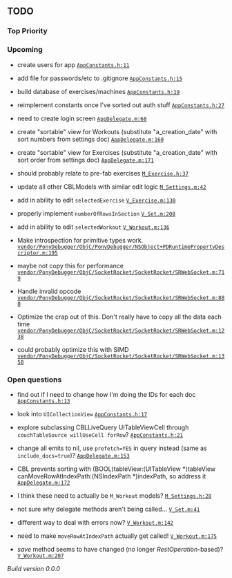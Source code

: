 ## TODO

### Top Priority

### Upcoming
 * create users for app <a href="https://github.com/PaulCapestany/Stronger/blob/ponydebugger/Stronger/AppConstants.h#L11">`AppConstants.h:11`</a>
 * add file for passwords/etc to .gitignore <a href="https://github.com/PaulCapestany/Stronger/blob/ponydebugger/Stronger/AppConstants.h#L15">`AppConstants.h:15`</a>
 * build database of exercises/machines <a href="https://github.com/PaulCapestany/Stronger/blob/ponydebugger/Stronger/AppConstants.h#L19">`AppConstants.h:19`</a>
 * reimplement constants once I've sorted out auth stuff <a href="https://github.com/PaulCapestany/Stronger/blob/ponydebugger/Stronger/AppConstants.h#L27">`AppConstants.h:27`</a>
 * need to create login screen <a href="https://github.com/PaulCapestany/Stronger/blob/ponydebugger/Stronger/AppDelegate.m#L68">`AppDelegate.m:68`</a>
 * create "sortable" view for Workouts (substitute "a_creation_date" with sort numbers from settings doc) <a href="https://github.com/PaulCapestany/Stronger/blob/ponydebugger/Stronger/AppDelegate.m#L160">`AppDelegate.m:160`</a>
 * create "sortable" view for Exercises (substitute "a_creation_date" with sort order from settings doc) <a href="https://github.com/PaulCapestany/Stronger/blob/ponydebugger/Stronger/AppDelegate.m#L171">`AppDelegate.m:171`</a>
 * should probably relate to pre-fab exercises <a href="https://github.com/PaulCapestany/Stronger/blob/ponydebugger/Stronger/M_Exercise.h#L37">`M_Exercise.h:37`</a>
 * update all other CBLModels with similar edit logic <a href="https://github.com/PaulCapestany/Stronger/blob/ponydebugger/Stronger/M_Settings.m#L42">`M_Settings.m:42`</a>
 * add in ability to edit `selectedExercise` <a href="https://github.com/PaulCapestany/Stronger/blob/ponydebugger/Stronger/V_Exercise.m#L130">`V_Exercise.m:130`</a>
 * properly implement `numberOfRowsInSection` <a href="https://github.com/PaulCapestany/Stronger/blob/ponydebugger/Stronger/V_Set.m#L208">`V_Set.m:208`</a>
 * add in ability to edit `selectedWorkout` <a href="https://github.com/PaulCapestany/Stronger/blob/ponydebugger/Stronger/V_Workout.m#L136">`V_Workout.m:136`</a>
 * Make introspection for primitive types work. <a href="https://github.com/PaulCapestany/Stronger/blob/ponydebugger/Stronger/vendor/PonyDebugger/ObjC/PonyDebugger/NSObject+PDRuntimePropertyDescriptor.m#L195">`vendor/PonyDebugger/ObjC/PonyDebugger/NSObject+PDRuntimePropertyDescriptor.m:195`</a>
 * maybe not copy this for performance <a href="https://github.com/PaulCapestany/Stronger/blob/ponydebugger/Stronger/vendor/PonyDebugger/ObjC/SocketRocket/SocketRocket/SRWebSocket.m#L719">`vendor/PonyDebugger/ObjC/SocketRocket/SocketRocket/SRWebSocket.m:719`</a>
 * Handle invalid opcode <a href="https://github.com/PaulCapestany/Stronger/blob/ponydebugger/Stronger/vendor/PonyDebugger/ObjC/SocketRocket/SocketRocket/SRWebSocket.m#L880">`vendor/PonyDebugger/ObjC/SocketRocket/SocketRocket/SRWebSocket.m:880`</a>
 * Optimize the crap out of this.  Don't really have to copy all the data each time <a href="https://github.com/PaulCapestany/Stronger/blob/ponydebugger/Stronger/vendor/PonyDebugger/ObjC/SocketRocket/SocketRocket/SRWebSocket.m#L1238">`vendor/PonyDebugger/ObjC/SocketRocket/SocketRocket/SRWebSocket.m:1238`</a>
 * could probably optimize this with SIMD <a href="https://github.com/PaulCapestany/Stronger/blob/ponydebugger/Stronger/vendor/PonyDebugger/ObjC/SocketRocket/SocketRocket/SRWebSocket.m#L1358">`vendor/PonyDebugger/ObjC/SocketRocket/SocketRocket/SRWebSocket.m:1358`</a>

### Open questions
 * find out if I need to change how I'm doing the IDs for each doc <a href="https://github.com/PaulCapestany/Stronger/blob/ponydebugger/Stronger/AppConstants.h#L13">`AppConstants.h:13`</a>
 * look into `UICollectionView` <a href="https://github.com/PaulCapestany/Stronger/blob/ponydebugger/Stronger/AppConstants.h#L17">`AppConstants.h:17`</a>
 * explore subclassing CBLLiveQuery UITableViewCell through `couchTableSource willUseCell forRow`? <a href="https://github.com/PaulCapestany/Stronger/blob/ponydebugger/Stronger/AppConstants.h#L21">`AppConstants.h:21`</a>
 * change all emits to nil, use `prefetch=YES` in query instead (same as `include_docs=true`)? <a href="https://github.com/PaulCapestany/Stronger/blob/ponydebugger/Stronger/AppDelegate.m#L153">`AppDelegate.m:153`</a>
 * CBL prevents sorting with (BOOL)tableView:(UITableView *)tableView canMoveRowAtIndexPath:(NSIndexPath *)indexPath, so address it <a href="https://github.com/PaulCapestany/Stronger/blob/ponydebugger/Stronger/AppDelegate.m#L172">`AppDelegate.m:172`</a>
 * I think these need to actually be `M_Workout` models? <a href="https://github.com/PaulCapestany/Stronger/blob/ponydebugger/Stronger/M_Settings.h#L28">`M_Settings.h:28`</a>
 * not sure why delegate methods aren't being called... <a href="https://github.com/PaulCapestany/Stronger/blob/ponydebugger/Stronger/V_Set.m#L41">`V_Set.m:41`</a>
 * different way to deal with errors now? <a href="https://github.com/PaulCapestany/Stronger/blob/ponydebugger/Stronger/V_Workout.m#L142">`V_Workout.m:142`</a>
 * need to make `moveRowAtIndexPath` actually get called! <a href="https://github.com/PaulCapestany/Stronger/blob/ponydebugger/Stronger/V_Workout.m#L175">`V_Workout.m:175`</a>
 * *save* method seems to have changed (no longer *RestOperation*-based)? <a href="https://github.com/PaulCapestany/Stronger/blob/ponydebugger/Stronger/V_Workout.m#L207">`V_Workout.m:207`</a>


_Build version 0.0.0_

<!---->
